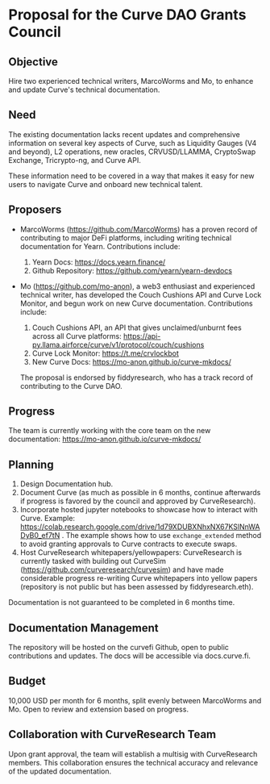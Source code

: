 # Proposal for the Curve DAO Grants Council

## Objective
Hire two experienced technical writers, MarcoWorms and Mo, to enhance and update Curve's technical documentation.

## Need
The existing documentation lacks recent updates and comprehensive information on several key aspects of Curve, such as Liquidity Gauges (V4 and beyond), L2 operations, new oracles, CRVUSD/LLAMMA, CryptoSwap Exchange, Tricrypto-ng, and Curve API.

These information need to be covered in a way that makes it easy for new users to navigate Curve and onboard new technical talent.

## Proposers

- MarcoWorms (https://github.com/MarcoWorms) has a proven record of contributing to major DeFi platforms, including writing technical documentation for Yearn. Contributions include:
  1. Yearn Docs: https://docs.yearn.finance/
  2. Github Repository: https://github.com/yearn/yearn-devdocs
- Mo (https://github.com/mo-anon), a web3 enthusiast and experienced technical writer, has developed the Couch Cushions API and Curve Lock Monitor, and begun work on new Curve documentation. Contributions include:
  1. Couch Cushions API, an API that gives unclaimed/unburnt fees across all Curve platforms: https://api-py.llama.airforce/curve/v1/protocol/couch/cushions
  2. Curve Lock Monitor: https://t.me/crvlockbot
  3. New Curve Docs: https://mo-anon.github.io/curve-mkdocs/
 
  The proposal is endorsed by fiddyresearch, who has a track record of contributing to the Curve DAO.

## Progress
The team is currently working with the core team on the new documentation: https://mo-anon.github.io/curve-mkdocs/

## Planning

1. Design Documentation hub.
2. Document Curve (as much as possible in 6 months, continue afterwards if progress is favored by the council and approved by CurveResearch).
3. Incorporate hosted jupyter notebooks to showcase how to interact with Curve. Example: https://colab.research.google.com/drive/1d79XDUBXNhxNX67KSlNnWADyB0_ef7tN . The example shows how to use `exchange_extended` method to avoid granting approvals to Curve contracts to execute swaps.
4. Host CurveResearch whitepapers/yellowpapers: CurveResearch is currently tasked with building out CurveSim (https://github.com/curveresearch/curvesim) and have made considerable progress re-writing Curve whitepapers into yellow papers (repository is not public but has been assessed by fiddyresearch.eth).

Documentation is not guaranteed to be completed in 6 months time.

## Documentation Management
The repository will be hosted on the curvefi Github, open to public contributions and updates. The docs will be accessible via docs.curve.fi.

## Budget
10,000 USD per month for 6 months, split evenly between MarcoWorms and Mo. Open to review and extension based on progress.

## Collaboration with CurveResearch Team
Upon grant approval, the team will establish a multisig with CurveResearch members. This collaboration ensures the technical accuracy and relevance of the updated documentation.
